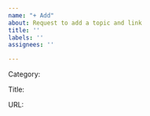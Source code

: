 ```yaml
---
name: "+ Add"
about: Request to add a topic and link
title: ''
labels: ''
assignees: ''

---
```


Category: 

Title: 

URL: 
